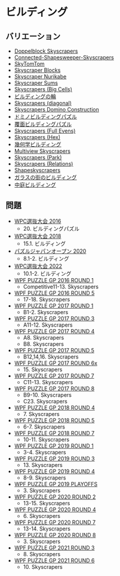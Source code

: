 # ビルディング

## バリエーション
- [Doppelblock Skyscrapers](doppelblock-skyscrapers.md)
- [Connected-Shapesweeper-Skyscrapers](shapesweeper-skyscrapers-connected.md)
- [SkyTomTom](sky-tomtom.md)
- [Skyscraper Blocks](skyscraper-blocks.md)
- [Skyscraper Nurikabe](skyscraper-nurikabe.md)
- [Skyscraper Sums](skyscraper-sums.md)
- [Skyscrapers (Big Cells)](skyscrapers-bigcells.md)
- [ビルディングの輪](skyscrapers-connected.md)
- [Skyscrapers (diagonal)](skyscrapers-diagonal.md)
- [Skyscrapers Domino Construction](skyscrapers-dominoconstruction.md)
- [ドミノビルディングパズル](skyscrapers-dominos.md)
- [覆面ビルディングパズル](skyscrapers-encoded.md)
- [Skyscrapers (Full Evens)](skyscrapers-fullevens.md)
- [Skyscrapers (Hex)](skyscrapers-hex.md)
- [幾何学ビルディング](skyscrapers-irregular.md)
- [Multiview Skyscrapers](skyscrapers-multiview.md)
- [Skyscrapers (Park)](skyscrapers-park.md)
- [Skyscrapers (Relations)](skyscrapers-relations.md)
- [Shapeskyscrapers](skyscrapers-shapes.md)
- [ガラスの街のビルディング](skyscrapers-uncounted.md)
- [中庭ビルディング](skyscrapers-x.md)

## 問題
- [WPC選抜大会 2016](../questions/jwpc2016.md)
	- 20\. ビルディングパズル
- [WPC選抜大会 2018](../questions/jwpc2018.md)
	- 15.1. ビルディング
- [パズルジャパンオープン 2020](../questions/jwpc2020.md)
	- 8.1-2. ビルディング
- [WPC選抜大会 2022](../questions/jwpc2022.md)
	- 10.1-2. ビルディング
- [WPF PUZZLE GP 2016 ROUND 1](../questions/wpfpgp2016-1.md)
	- Competitive11-13. Skyscrapers
- [WPF PUZZLE GP 2016 ROUND 5](../questions/wpfpgp2016-5.md)
	- 17-18. Skyscrapers
- [WPF PUZZLE GP 2017 ROUND 1](../questions/wpfpgp2017-1.md)
	- B1-2. Skyscrapers
- [WPF PUZZLE GP 2017 ROUND 3](../questions/wpfpgp2017-3.md)
	- A11-12. Skyscrapers
- [WPF PUZZLE GP 2017 ROUND 4](../questions/wpfpgp2017-4.md)
	- A8. Skyscrapers
	- B8. Skyscrapers
- [WPF PUZZLE GP 2017 ROUND 5](../questions/wpfpgp2017-5.md)
	- B12,14,16. Skyscrapers
- [WPF PUZZLE GP 2017 ROUND 6x](../questions/wpfpgp2017-6x.md)
	- 15\. Skyscrapers
- [WPF PUZZLE GP 2017 ROUND 7](../questions/wpfpgp2017-7.md)
	- C11-13. Skyscrapers
- [WPF PUZZLE GP 2017 ROUND 8](../questions/wpfpgp2017-8.md)
	- B9-10. Skyscrapers
	- C23. Skyscrapers
- [WPF PUZZLE GP 2018 ROUND 4](../questions/wpfpgp2018-4.md)
	- 7\. Skyscrapers
- [WPF PUZZLE GP 2018 ROUND 5](../questions/wpfpgp2018-5.md)
	- 6-7. Skyscrapers
- [WPF PUZZLE GP 2018 ROUND 7](../questions/wpfpgp2018-7.md)
	- 10-11. Skyscrapers
- [WPF PUZZLE GP 2019 ROUND 1](../questions/wpfpgp2019-1.md)
	- 3-4. Skyscrapers
- [WPF PUZZLE GP 2019 ROUND 3](../questions/wpfpgp2019-3.md)
	- 13\. Skyscrapers
- [WPF PUZZLE GP 2019 ROUND 4](../questions/wpfpgp2019-4.md)
	- 8-9. Skyscrapers
- [WPF PUZZLE GP 2019 PLAYOFFS](../questions/wpfpgp2019-po.md)
	- 3\. Skyscrapers
- [WPF PUZZLE GP 2020 ROUND 2](../questions/wpfpgp2020-2.md)
	- 13-15. Skyscrapers
- [WPF PUZZLE GP 2020 ROUND 4](../questions/wpfpgp2020-4.md)
	- 6\. Skyscrapers
- [WPF PUZZLE GP 2020 ROUND 7](../questions/wpfpgp2020-7.md)
	- 13-14. Skyscrapers
- [WPF PUZZLE GP 2020 ROUND 8](../questions/wpfpgp2020-8.md)
	- 3\. Skyscrapers
- [WPF PUZZLE GP 2021 ROUND 3](../questions/wpfpgp2021-3.md)
	- 8\. Skyscrapers
- [WPF PUZZLE GP 2021 ROUND 6](../questions/wpfpgp2021-6.md)
	- 10\. Skyscrapers
